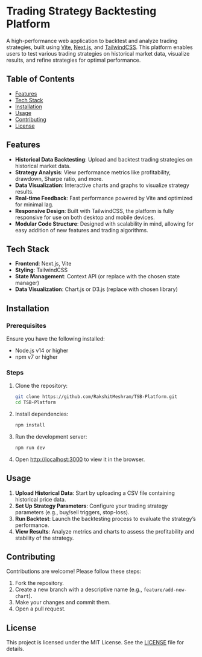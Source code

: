 # Trading Strategy Backtesting Platform

A high-performance web application to backtest and analyze trading strategies, built using [Vite](https://vitejs.dev/), [Next.js](https://nextjs.org/), and [TailwindCSS](https://tailwindcss.com/). This platform enables users to test various trading strategies on historical market data, visualize results, and refine strategies for optimal performance.

## Table of Contents

- [Features](#features)
- [Tech Stack](#tech-stack)
- [Installation](#installation)
- [Usage](#usage)
- [Contributing](#contributing)
- [License](#license)

## Features

- **Historical Data Backtesting**: Upload and backtest trading strategies on historical market data.
- **Strategy Analysis**: View performance metrics like profitability, drawdown, Sharpe ratio, and more.
- **Data Visualization**: Interactive charts and graphs to visualize strategy results.
- **Real-time Feedback**: Fast performance powered by Vite and optimized for minimal lag.
- **Responsive Design**: Built with TailwindCSS, the platform is fully responsive for use on both desktop and mobile devices.
- **Modular Code Structure**: Designed with scalability in mind, allowing for easy addition of new features and trading algorithms.

## Tech Stack

- **Frontend**: Next.js, Vite
- **Styling**: TailwindCSS
- **State Management**: Context API (or replace with the chosen state manager)
- **Data Visualization**: Chart.js or D3.js (replace with chosen library)

## Installation

### Prerequisites

Ensure you have the following installed:

- Node.js v14 or higher
- npm v7 or higher

### Steps

1. Clone the repository:

   ```bash
   git clone https://github.com/RakshitMeshram/TSB-Platform.git
   cd TSB-Platform
   ```

2. Install dependencies:

   ```bash
   npm install
   ```

3. Run the development server:

   ```bash
   npm run dev
   ```

4. Open [http://localhost:3000](http://localhost:3000) to view it in the browser.

## Usage

1. **Upload Historical Data**: Start by uploading a CSV file containing historical price data.
2. **Set Up Strategy Parameters**: Configure your trading strategy parameters (e.g., buy/sell triggers, stop-loss).
3. **Run Backtest**: Launch the backtesting process to evaluate the strategy’s performance.
4. **View Results**: Analyze metrics and charts to assess the profitability and stability of the strategy.

## Contributing

Contributions are welcome! Please follow these steps:

1. Fork the repository.
2. Create a new branch with a descriptive name (e.g., `feature/add-new-chart`).
3. Make your changes and commit them.
4. Open a pull request.

## License

This project is licensed under the MIT License. See the [LICENSE](LICENSE) file for details.
